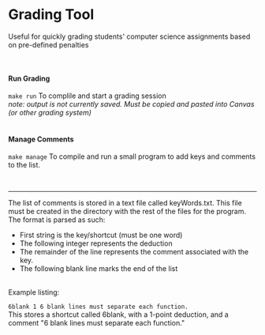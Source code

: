 # Grading Tool
Useful for quickly grading students' computer science assignments based on pre-defined penalties

<br>

<h4>Run Grading</h4>

`make run` To complile and start a grading session
<br>
<em>note: output is not currently saved. Must be copied and pasted into Canvas (or other grading system)</em>
<br>
<br>

<h4>Manage Comments</h4>

`make manage` To compile and run a small program to add keys and comments to the list.

<br>
<hr>

The list of comments is stored in a text file called keyWords.txt. This file must be created in the directory
with the rest of the files for the program. The format is parsed as such:
- First string is the key/shortcut (must be one word)
- The following integer represents the deduction
- The remainder of the line represents the comment associated with the key.
- The following blank line marks the end of the list

<br>
Example listing:
<br>

`6blank 1 6 blank lines must separate each function.`
<br>
This stores a shortcut called 6blank, with a 1-point deduction, and a comment "6 blank lines must separate each function."
